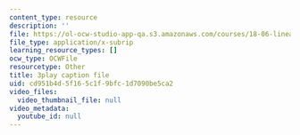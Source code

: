 ```yaml
---
content_type: resource
description: ''
file: https://ol-ocw-studio-app-qa.s3.amazonaws.com/courses/18-06-linear-algebra-spring-2010/cd951b4d5f165c1f9bfc1d7090be5ca2_cdZnhQjJu4I.vtt
file_type: application/x-subrip
learning_resource_types: []
ocw_type: OCWFile
resourcetype: Other
title: 3play caption file
uid: cd951b4d-5f16-5c1f-9bfc-1d7090be5ca2
video_files:
  video_thumbnail_file: null
video_metadata:
  youtube_id: null
---
```

